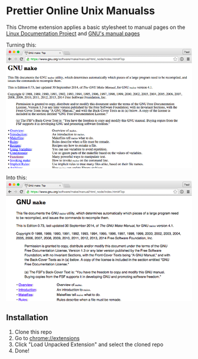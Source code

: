 # Prettier Online Unix Manualss 
This Chrome extension applies a basic stylesheet to manual pages on the 
[Linux Documentation Project](http://tldp.org/) and [GNU's manual pages](https://www.gnu.org/)

Turning this:
![](./docs/pre-plugin.png)

Into this:
![](./docs/post-plugin.png)

## Installation
1. Clone this repo
2. Go to [chrome://extensions](chrome://extensions)
3. Click "Load Unpacked Extension" and select the cloned repo
4. Done!

